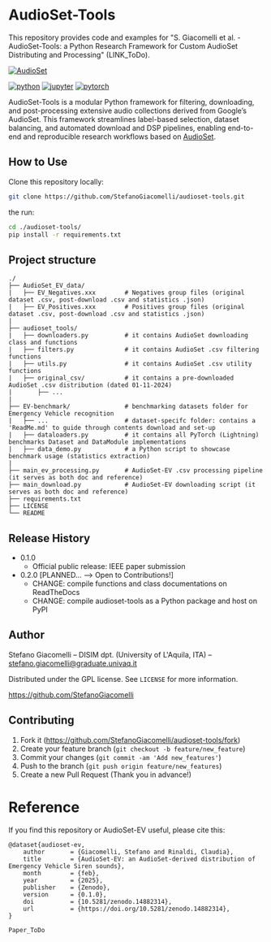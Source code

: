 # AudioSet-Tools
This repository provides code and examples for "S. Giacomelli et al. - AudioSet-Tools: a Python Research Framework for Custom AudioSet Distributing and Processing" (LINK_ToDo).

[![AudioSet](https://production-media.paperswithcode.com/datasets/Screen_Shot_2021-01-28_at_9.31.55_PM.png)](https://research.google.com/audioset/download.html)

[![python](https://img.shields.io/badge/Python-3.11-3776AB.svg?style=flat&logo=python&logoColor=white)](https://www.python.org)
[![jupyter](https://img.shields.io/badge/Jupyter-Lab-F37626.svg?style=flat&logo=Jupyter)](https://jupyterlab.readthedocs.io/en/stable)
[![pytorch](https://img.shields.io/badge/PyTorch-2.6.0-EE4C2C.svg?style=flat&logo=pytorch)](https://pytorch.org)

AudioSet-Tools is a modular Python framework for filtering, downloading, and post-processing extensive audio collections derived from Google’s AudioSet. This framework streamlines label-based selection, dataset balancing, and automated download and DSP pipelines, enabling end-to-end and reproducible research workflows based on [AudioSet](https://research.google.com/audioset/).

## How to Use

Clone this repository locally:

```bash
git clone https://github.com/StefanoGiacomelli/audioset-tools.git
```

the run:

```sh
cd ./audioset-tools/
pip install -r requirements.txt
```

## Project structure
    ./
    ├── AudioSet_EV_data/                   
    |   ├── EV_Negatives.xxx        # Negatives group files (original dataset .csv, post-download .csv and statistics .json)
    |   ├── EV_Positives.xxx        # Positives group files (original dataset .csv, post-download .csv and statistics .json)
    |
    ├── audioset_tools/
    |   ├── downloaders.py          # it contains AudioSet downloading class and functions
    |   ├── filters.py              # it contains AudioSet .csv filtering functions
    |   ├── utils.py                # it contains AudioSet .csv utility functions
    |   ├── original_csv/           # it contains a pre-downloaded AudioSet .csv distribution (dated 01-11-2024)
    |       ├── ...
    |
    ├── EV-benchmark/               # benchmarking datasets folder for Emergency Vehicle recognition
    |   ├── ...                     # dataset-specifc folder: contains a 'ReadMe.md' to guide through contents download and set-up
    |   ├── dataloaders.py          # it contains all PyTorch (Lightning) benchmarks Dataset and DataModule implementations 
    |   ├── data_demo.py            # a Python script to showcase benchmark usage (statistics extraction)
    |
    ├── main_ev_processing.py       # AudioSet-EV .csv processing pipeline (it serves as both doc and reference)
    ├── main_download.py            # AudioSet-EV downloading script (it serves as both doc and reference)
    ├── requirements.txt            
    ├── LICENSE
    └── README


## Release History

* 0.1.0
    * Official public release: IEEE paper submission
* 0.2.0 [PLANNED... --> Open to Contributions!]
    * CHANGE: compile functions and class documentations on ReadTheDocs
    * CHANGE: compile audioset-tools as a Python package and host on PyPI

## Author

Stefano Giacomelli – DISIM dpt. (University of L'Aquila, ITA) – stefano.giacomelli@graduate.univaq.it

Distributed under the GPL license. See ``LICENSE`` for more information.

https://github.com/StefanoGiacomelli

## Contributing

1. Fork it (<https://github.com/StefanoGiacomelli/audioset-tools/fork>)
2. Create your feature branch (`git checkout -b feature/new_feature`)
3. Commit your changes (`git commit -am 'Add new_features'`)
4. Push to the branch (`git push origin feature/new_features`)
5. Create a new Pull Request (Thank you in advance!)

# Reference

If you find this repository or AudioSet-EV useful, please cite this:

```
@dataset{audioset-ev,
    author       = {Giacomelli, Stefano and Rinaldi, Claudia},
    title        = {AudioSet-EV: an AudioSet-derived distribution of Emergency Vehicle Siren sounds},
    month        = {feb},
    year         = {2025},
    publisher    = {Zenodo},
    version      = {0.1.0},
    doi          = {10.5281/zenodo.14882314},
    url          = {https://doi.org/10.5281/zenodo.14882314},
}

Paper_ToDo
```

